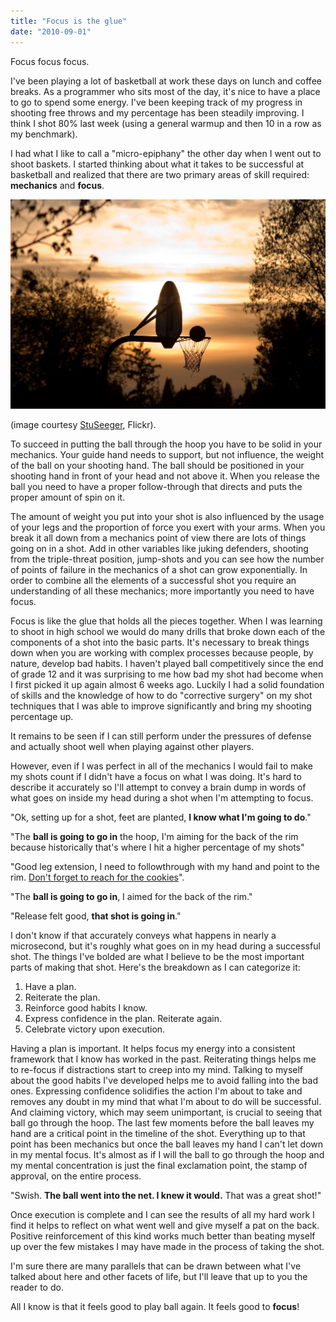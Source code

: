 ```yaml
---
title: "Focus is the glue"
date: "2010-09-01"
---
```


<aside class="tldr">
Focus focus focus.
</aside>

I've been playing a lot of basketball at work these days on lunch and coffee
breaks. As a programmer who sits most of the day, it's nice to have a place to
go to spend some energy. I've been keeping track of my progress in shooting free
throws and my percentage has been steadily improving. I think I shot 80% last
week (using a general warmup and then 10 in a row as my benchmark).

I had what I like to call a "micro-epiphany" the other day when I went out to shoot
baskets. I started thinking about what it takes to be successful at basketball
and realized that there are two primary areas of skill required: **mechanics**
and **focus**.


![Image of a basketball going into a hoop with a sunset in the background](/img/14471799-basketball.jpg)

(image courtesy [StuSeeger](https://www.flickr.com/photos/stuseeger/136715887/),
Flickr).

To succeed in putting the ball through the hoop you have to be solid in your
mechanics. Your guide hand needs to support, but not influence, the weight of
the ball on your shooting hand. The ball should be positioned in your shooting
hand in front of your head and not above it. When you release the ball you need
to have a proper follow-through that directs and puts the proper amount of spin
on it.

The amount of weight you put into your shot is also influenced by the
usage of your legs and the proportion of force you exert with your arms. When
you break it all down from a mechanics point of view there are lots of things
going on in a shot. Add in other variables like juking defenders, shooting from
the triple-threat position, jump-shots and you can see how the number of points
of failure in the mechanics of a shot can grow exponentially. In order to
combine all the elements of a successful shot you require an understanding of
all these mechanics; more importantly you need to have focus.

Focus is like the glue that holds all the pieces together. When I was learning
to shoot in high school we would do many drills that broke down each of the
components of a shot into the basic parts. It's necessary to break things down
when you are working with complex processes because people, by nature, develop
bad habits. I haven't played ball competitively since the end of grade 12 and it
was surprising to me how bad my shot had become when I first picked it up again
almost 6 weeks ago. Luckily I had a solid foundation of skills and the knowledge
of how to do "corrective surgery" on my shot techniques that I was able to
improve significantly and bring my shooting percentage up.

<aside>It remains to be
seen if I can still perform under the pressures of defense and actually shoot
well when playing against other players.</aside>

However, even if I was perfect in all
of the mechanics I would fail to make my shots count if I didn't have a focus on
what I was doing. It's hard to describe it accurately so I'll attempt to convey
a brain dump in words of what goes on inside my head during a shot when I'm
attempting to focus.

"Ok, setting up for a shot, feet are planted, **I know what I'm going to do**."

"The **ball is going to go in** the hoop, I'm aiming for the back of the rim
because historically that's where I hit a higher percentage of my shots"

"Good leg extension, I need to followthrough with my hand and point to the rim.
[Don't forget to reach for the
cookies](https://www.wikihow.com/Be-a-Good-Basketball-Shooter)".

"The **ball is going to go in**, I aimed for the back of the rim."

"Release felt good, **that shot is going in**."

I don't know if that accurately conveys what happens in nearly a microsecond,
but it's roughly what goes on in my head during a successful shot. The things
I've bolded are what I believe to be the most important parts of making that
shot. Here's the breakdown as I can categorize it:

1.  Have a plan.
2.  Reiterate the plan.
3.  Reinforce good habits I know.
4.  Express confidence in the plan. Reiterate again.
5.  Celebrate victory upon execution.

Having a plan is important. It helps focus my energy into a consistent framework
that I know has worked in the past. Reiterating things helps me to re-focus if
distractions start to creep into my mind. Talking to myself about the good
habits I've developed helps me to avoid falling into the bad ones. Expressing
confidence solidifies the action I'm about to take and removes any doubt in my
mind that what I'm about to do will be successful. And claiming victory, which
may seem unimportant, is crucial to seeing that ball go through the hoop. The
last few moments before the ball leaves my hand are a critical point in the
timeline of the shot. Everything up to that point has been mechanics but once
the ball leaves my hand I can't let down in my mental focus. It's almost as if I
will the ball to go through the hoop and my mental concentration is just the
final exclamation point, the stamp of approval, on the entire process.

"Swish. **The ball went into the net. I knew it would.** That was a great shot!"

Once execution is complete and I can see the results of all my hard work I find
it helps to reflect on what went well and give myself a pat on the back.
Positive reinforcement of this kind works much better than beating myself up
over the few mistakes I may have made in the process of taking the shot.

I'm sure there are many parallels that can be drawn between what I've talked
about here and other facets of life, but I'll leave that up to you the reader to
do.

All I know is that it feels good to play ball again. It feels good to **focus**!

